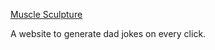 [Muscle Sculpture](https://akhil-x.github.io/Muscle-Sculpture/)

A website to generate dad jokes on every click.
